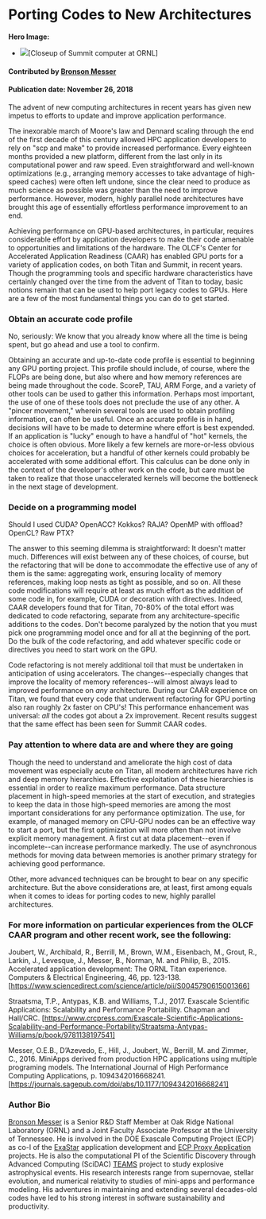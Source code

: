 
# Porting Codes to New Architectures

**Hero Image:**
- <img src="https://github.com/betterscientificsoftware/images/raw/master/Blog_1118_SummitCabs_1176x432.png" />[Closeup of Summit computer at ORNL]

#### Contributed by [Bronson Messer](https://github.com/bronson79 "Bronson Messer GitHub Profile")

#### Publication date: November 26, 2018

The advent of new computing architectures in recent years has given new impetus to efforts to update and improve application performance. 

The inexorable march of Moore's law and Dennard scaling through the end of the first decade of this century allowed HPC application developers to rely on "scp and make" to provide increased performance. Every eighteen months provided a new platform, different from the last only in its computational power and raw speed. Even straightforward and well-known optimizations (e.g., arranging memory accesses to take advantage of high-speed caches) were often left undone, since the clear need to produce as much science as possible was greater than the need to improve performance. However, modern, highly parallel node architectures have brought this age of essentially effortless performance improvement to an end.

Achieving performance on GPU-based architectures, in particular, requires considerable effort by application developers to make their code amenable to opportunities and limitations of the hardware. The OLCF's Center for Accelerated Application Readiness (CAAR) has enabled GPU ports for a variety of application codes, on both Titan and Summit, in recent years. Though the programming tools and specific hardware characteristics have certainly changed over the time from the advent of Titan to today, basic notions remain that can be used to help port legacy codes to GPUs. Here are a few of the most fundamental things you can do to get started.

### Obtain an accurate code profile 

No, seriously: We know that you already know where all the time is being spent, but go ahead and use a tool to confirm.

Obtaining an accurate and up-to-date code profile is essential to beginning any GPU porting project. This profile should include, of course, where the FLOPs are being done, but also where and how memory references are being made throughout the code. ScoreP, TAU, ARM Forge, and a variety of other tools can be used to gather this information. Perhaps most important, the use of one of these tools does not preclude the use of any other. A "pincer movement," wherein several tools are used to obtain profiling information, can often be useful. Once an accurate profile is in hand, decisions will have to be made to determine where effort is best expended. If an application is "lucky" enough to have a handful of "hot" kernels, the choice is often obvious. More likely a few kernels are more-or-less obvious choices for acceleration, but a handful of other kernels could probably be accelerated with some additional effort. This calculus can be done only in the context of the developer's other work on the code, but care must be taken to realize that those unaccelerated kernels will become the bottleneck in the next stage of development. 

### Decide on a programming model 

Should I used CUDA? OpenACC? Kokkos? RAJA? OpenMP with offload? OpenCL? Raw PTX? 

The answer to this seeming dilemma is straightforward: It doesn't matter much. Differences will exist between any of these choices, of course, but the refactoring that will be done to accommodate the effective use of any of them is the same: aggregating work, ensuring locality of memory references, making loop nests as tight as possible, and so on. All these code modifications will require at least as much effort as the addition of some code in, for example, CUDA or decoration with directives. Indeed, CAAR developers found that for Titan, 70-80% of the total effort was dedicated to code refactoring, separate from any architecture-specific additions to the codes. Don't become paralyzed by the notion that you must pick one programming model once and for all at the beginning of the port. Do the bulk of the code refactoring, and add whatever specific code or directives you need to start work on the GPU. 

Code refactoring is not merely additional toil that must be undertaken in anticipation of using accelerators. The changes--especially changes that improve the locality of memory references--will almost always lead to improved performance on *any* architecture. During our CAAR experience on Titan, we found that every code that underwent refactoring for GPU porting also ran roughly 2x faster on CPU's! This performance enhancement was universal: *all* the codes got about a 2x improvement. Recent results suggest that the same effect has been seen for Summit CAAR codes. 

### Pay attention to where data are and where they are going

Though the need to understand and ameliorate the high cost of data movement was especially acute on Titan, all modern architectures have rich and deep memory hierarchies. Effective exploitation of these hierarchies is essential in order to realize maximum performance. Data structure placement in high-speed memories at the start of execution, and strategies to keep the data in those high-speed memories are among the most important considerations for any performance optimization. The use, for example, of managed memory on CPU-GPU nodes can be an effective way to start a port, but the first optimization will more often than not involve explicit memory management. A first cut at data placement--even if incomplete--can increase performance markedly. The use of asynchronous methods for moving data between memories is another primary strategy for achieving good performance. 

Other, more advanced techniques can be brought to bear on any specific architecture. But the above considerations are, at least, first among equals when it comes to ideas for porting codes to new, highly parallel architectures. 

### For more information on particular experiences from the OLCF CAAR program and other recent work, see the following:

<!--- David will add a curated content item --->

Joubert, W., Archibald, R., Berrill, M., Brown, W.M., Eisenbach, M., Grout, R., Larkin, J., Levesque, J., Messer, B., Norman, M. and Philip, B., 2015. Accelerated application development: The ORNL Titan experience. Computers & Electrical Engineering, 46, pp. 123-138. [https://www.sciencedirect.com/science/article/pii/S0045790615001366]

Straatsma, T.P., Antypas, K.B. and Williams, T.J., 2017. Exascale Scientific Applications: Scalability and Performance Portability. Chapman and Hall/CRC. [https://www.crcpress.com/Exascale-Scientific-Applications-Scalability-and-Performance-Portability/Straatsma-Antypas-Williams/p/book/9781138197541]

Messer, O.E.B., D’Azevedo, E., Hill, J., Joubert, W., Berrill, M. and Zimmer, C., 2016. MiniApps derived from production HPC applications using multiple programing models. The International Journal of High Performance Computing Applications, p. 1094342016668241. [https://journals.sagepub.com/doi/abs/10.1177/1094342016668241]

<!--- Guidance for blog author bios:
•       Length: 50-100 words.
•       Can include hyperlinks.
•       Mention your current position, employer, a bit about your background.
•       Include info about your interests related to software productivity and sustainability.
•       Anything else you want to mention.
--->

### Author Bio

[Bronson Messer](http://astro.phys.utk.edu/bronson) is a Senior R&D Staff Member at Oak Ridge National Laboratory (ORNL) and a Joint Faculty Associate Professor at the University of Tennessee. He is involved in the DOE Exascale Computing Project (ECP) as co-I of the [ExaStar](https://sites.google.com/lbl.gov/exastar) application development and [ECP Proxy Application](https://proxyapps.exascaleproject.org/) projects. He is also the computational PI of the Scientific Discovery through Advanced Computing (SciDAC) [TEAMS](https://teams-scidac.github.io/) project to study explosive astrophysical events. His research interests range from supernovae, stellar evolution, and numerical relativity to studies of mini-apps and performance modeling. His adventures in maintaining and extending several decades-old codes have led to his strong interest in software sustainability and productivity. 

<!---
Publish: yes
RSS update: 2018-11-26
Categories: Performance, Development
Topics: high-performance computing (hpc), performance at leadership computing facilities, performance portability, refactoring
Tags: bssw-blog-article
Level: 2
Prerequisites: default
Aggregate: none
--->
